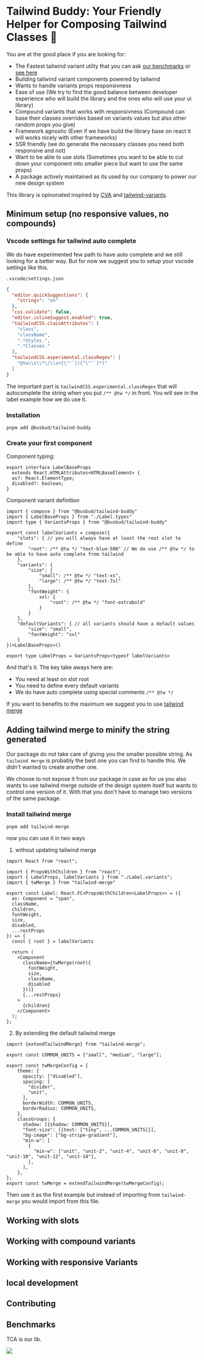 # Tailwind Buddy: Your Friendly Helper for Composing Tailwind Classes 🎨

You are at the good place if you are looking for:
- The Fastest tailwind variant utilty that you can ask [our benchmarks](./packages/benchmark/README.md) or [see here](#benchmarks)
- Building tailwind variant components powered by tailwind
- Wants to handle variants props responsivness
- Ease of use (We try to find the good balance between developer experience who will build the library and the ones who will use your ui library)
- Compound variants that works with responsivness (Compound can base their classes overrides based on variants values but also other random props you give)
- Framework agnostic (Even if we have build the library base on react it will works nicely with other frameworks)
- SSR friendly (we do generate the necessary classes you need both responsive and not)
- Want to be able to use slots (Sometimes you want to be able to cut down your component into smaller piece but want to use the same props)
- A package actively maintained as its used by our company to power our new design system

This library is opinonated inspired by [CVA](https://cva.style/docs) and [tailwind-variants](https://github.com/nextui-org/tailwind-variants). 

## Minimum setup  (no responsive values, no compounds)

### Vscode settings for tailwind auto complete

We do have experimented few path to have auto complete and we still looking for a better way. But for now we suggest you to setup your vscode settings like this.

`.vscode/settings.json`

```json
{
  "editor.quickSuggestions": {
    "strings": "on"
  },
  "css.validate": false,
  "editor.inlineSuggest.enabled": true,
  "tailwindCSS.classAttributes": [
    "class",
    "className",
    ".*Styles.",
    ".*Classes."
  ],
  "tailwindCSS.experimental.classRegex": [
    "@tw\\s\\*\/\\s+[\"'`]([^\"'`]*)"
  ]
}
```

The important part is `tailwindCSS.experimental.classRegex` that will autocomplete the string when you put `/** @tw */` in front. You will see in the label example how we do use it.

### Installation

```
pnpm add @busbud/tailwind-buddy
```

### Create your first component

Component typing:

``` tsx
export interface LabelBaseProps
  extends React.HTMLAttributes<HTMLBaseElement> {
  as?: React.ElementType;
  disabled?: boolean;
}
```

Component variant definition

``` tsx
import { compose } from "@busbud/tailwind-buddy"
import { LabelBaseProps } from "./Label.types"
import type { VariantsProps } from "@busbud/tailwind-buddy"

export const labelVariants = compose({
    "slots": { // you will always have at least the root slot to define
        "root": /** @tw */ "text-blue-500" // We do use /** @tw */ to be able to have auto complete from tailwind
    },
    "variants": {
        "size": {
            "small": /** @tw */ "text-xs",
            "large": /** @tw */ "text-7xl"
        },
        "fontWeight": {
            xxl: {
                "root": /** @tw */ "font-extrabold"
            }
        }
    },
    "defaultVariants": { // all variants should have a default values
        "size": "small",
        "fontWeight": "xxl"
    }
})<LabelBaseProps>()

export type LabelProps = VariantsProps<typeof labelVariants>
```

And that's it. The key take aways here are:
- You need at least on slot root
- You need to define every default variants
- We do have auto complete using special comments `/** @tw */`

If you want to benefits to the maximum we suggest you to use [tailwind merge](#adding-tailwind-merge-to-minify-the-string-generated)

## Adding tailwind merge to minify the string generated

Our package do not take care of giving you the smaller possible string. As `tailwind merge` is probably the best one you can find to handle this. We didn't wanted to create another one. 

We choose to not expose it from our package in case as for us you also wants to use tailwind merge outside of the design system itself but wants to control one version of it. With that you don't have to manage two versions of the same package.

### Install tailwind merge

`pnpm add tailwind-merge`

now you can use it in two ways

1) without updating tailwind merge

```tsx
import React from "react";

import { PropsWithChildren } from "react";
import { LabelProps, labelVariants } from "./Label.variants";
import { twMerge } from "tailwind-merge"

export const Label: React.FC<PropsWithChildren<LabelProps>> = ({
  as: Component = "span",
  className,
  children,
  fontWeight,
  size,
  disabled,
  ...restProps
}) => {
  const { root } = labelVariants

  return (
    <Component
      className={twMerge(root({
        fontWeight,
        size,
        className,
        disabled
      }))}
      {...restProps}
    >
      {children}
    </Component>
  );
};
```

2) By extending the default tailwind merge 

```tsx
import {extendTailwindMerge} from "tailwind-merge";

export const COMMON_UNITS = ["small", "medium", "large"];

export const twMergeConfig = {
    theme: {
      opacity: ["disabled"],
      spacing: [
        "divider",
        "unit",
      ],
      borderWidth: COMMON_UNITS,
      borderRadius: COMMON_UNITS,
    },
    classGroups: {
      shadow: [{shadow: COMMON_UNITS}],
      "font-size": [{text: ["tiny", ...COMMON_UNITS]}],
      "bg-image": ["bg-stripe-gradient"],
      "min-w": [
        {
          "min-w": ["unit", "unit-2", "unit-4", "unit-6", "unit-8", "unit-10", "unit-12", "unit-14"],
        },
      ],
    },
};
export const twMerge = extendTailwindMerge(twMergeConfig);
```

Then use it as the first example but instead of importing from `tailwind-merge` you would import from this file.

## Working with slots

## Working with compound variants

## Working with responsive Variants

## local development

## Contributing

## Benchmarks

TCA is our lib.

![](./packages/benchmark/benchmarks.png)
